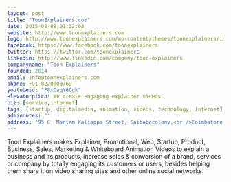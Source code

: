 ```yaml
---
layout: post
title: "ToonExplainers.com"
date: 2015-08-09 01:32:03
website: http://www.toonexplainers.com
logo: http://www.toonexplainers.com/wp-content/themes/toonexplainers/images/logo.png
facebook: https://www.facebook.com/toonexplainers
twitter: https://twitter.com/toonexplainers
linkedin: http://www.linkedin.com/company/toon-explainers
companyname: "Toon Explainers"
founded: 2014
email: info@toonexplainers.com
phone: +91 8220000769
youtubeid: "P8xCagY6Cgk"
elevatorpitch: We create engaging explainer videos.
biz: [service,internet]
tags: [startup, digitalmedia, animation, videos, technology, internet]
adminnotes: ""
address: "95 C, Maniam Kaliappa Street, Saibabacolony,<br />Coimbatore, Tamilnadu - 641038, India."
---
```

Toon Explainers makes Explainer, Promotional, Web, Startup, Product, Business, Sales, Marketing & Whiteboard Animation Videos to explain a business and its products, increase sales & conversion of a brand, services or company by totally engaging its customers or users, besides helping them share it on video sharing sites and other online social networks.

